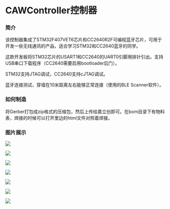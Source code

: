 # CAWController控制器

### 简介

该控制器集成了STM32F407VET6芯片和CC2640R2F可编程蓝牙芯片，可用于开发一些无线通讯的产品，适合学习STM32和CC2640蓝牙的同学。

这款开发板将STM32芯片的USART1和CC2640的UART0引脚用排针引出。支持USB串口下载程序（CC2640需要启用bootloader后门）。

STM32支持JTAG调试，CC2640支持cJTAG调试。

蓝牙连接测试，穿墙在10米距离左右能够正常连接（使用的BLE Scanner软件）。

### 如何制造

将Gerber打包成zip格式的压缩包，然后上传给嘉立创即可。在bom目录下有物料表，焊接的时候可以打开里边的html文件对照着焊接。



### 图片展示

![](https://github.com/GUAIK-ORG/CAWController/blob/master/imgs/PCB.png?raw=true)



![](https://github.com/GUAIK-ORG/CAWController/blob/master/imgs/3D_F.png?raw=true)



![](https://github.com/GUAIK-ORG/CAWController/blob/master/imgs/3D_B.png?raw=true)

![](https://github.com/GUAIK-ORG/CAWController/blob/master/imgs/SHELL.png?raw=true)

![](https://github.com/GUAIK-ORG/CAWController/blob/master/imgs/F.jpg?raw=true)

![](https://github.com/GUAIK-ORG/CAWController/blob/master/imgs/B.jpg?raw=true)

![](https://github.com/GUAIK-ORG/CAWController/blob/master/imgs/Scanner.jpg?raw=true)
